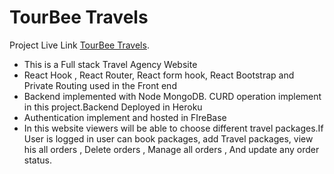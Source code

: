 # TourBee Travels

Project Live Link [TourBee Travels](https://github.com/facebook/create-react-app).

- This is a Full stack Travel Agency Website
- React Hook , React Router, React form hook, React Bootstrap and Private Routing used in the Front end
- Backend implemented with Node MongoDB. CURD operation implement in this project.Backend Deployed in Heroku
- Authentication implement  and hosted in FIreBase
- In this website viewers will be able to choose different travel packages.If  User is logged in user can book packages, add Travel packages, view his all orders , Delete orders , Manage all orders , And update any order status.



